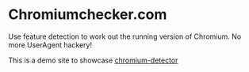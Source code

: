 # Chromiumchecker.com
Use feature detection to work out the running version of Chromium. No more UserAgent hackery!

This is a demo site to showcase [chromium-detector](https://github.com/wavebox/chromium-detector)